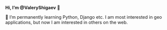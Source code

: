 **Hi, I’m @ValeryShigaev** 👋 

🌱 I’m permanently learning Python, Django etc. I am most interested in geo applications, but now I am interested in others on the web.


<!---
ValeryShigaev/ValeryShigaev is a ✨ special ✨ repository because its `README.md` (this file) appears on your GitHub profile.
You can click the Preview link to take a look at your changes.
--->

